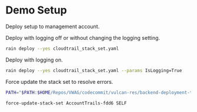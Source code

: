 # Demo Setup

Deploy setup to management account.

Deploy with logging off or without changing the logging setting.

```bash
rain deploy --yes cloudtrail_stack_set.yaml
```

Deploy with logging on.

```bash
rain deploy --yes cloudtrail_stack_set.yaml --params IsLogging=True
```

Force update the stack set to resolve errors.

```bash
PATH="$PATH:$HOME/Repos/VWAG/codecommit/vulcan-res/backend-deployment-tools/bin/"

force-update-stack-set AccountTrails-fdd6 SELF
```
